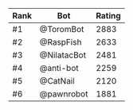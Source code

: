 Rank|Bot|Rating
---|---|---
#1|@ToromBot|2883
#2|@RaspFish|2633
#3|@NilatacBot|2481
#4|@anti-bot|2259
#5|@CatNail|2120
#6|@pawnrobot|1881
